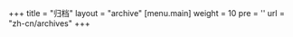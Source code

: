 +++
title = "归档"
layout = "archive"
[menu.main]
  weight = 10
  pre = '<i class="fas fa-fw fa-file-archive"></i>'
  url = "zh-cn/archives"
+++

